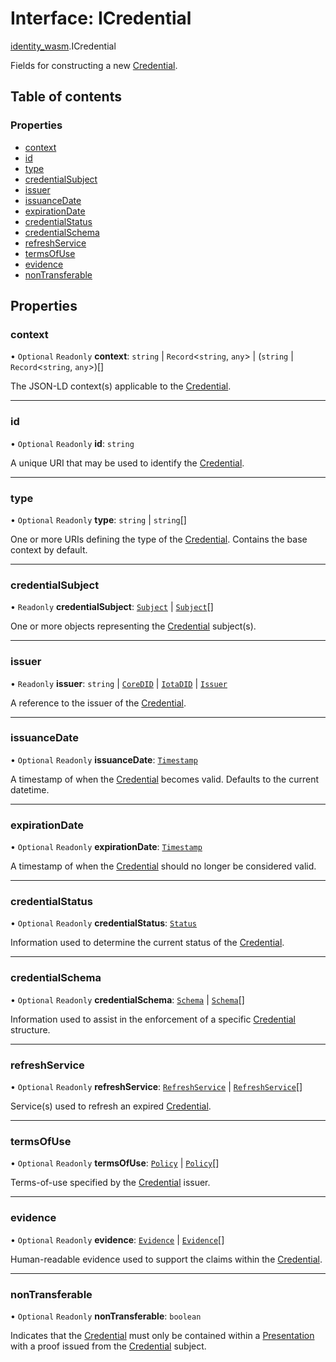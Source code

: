 # Interface: ICredential

[identity\_wasm](../modules/identity_wasm.md).ICredential

Fields for constructing a new [Credential](../classes/identity_wasm.Credential.md).

## Table of contents

### Properties

- [context](identity_wasm.ICredential.md#context)
- [id](identity_wasm.ICredential.md#id)
- [type](identity_wasm.ICredential.md#type)
- [credentialSubject](identity_wasm.ICredential.md#credentialsubject)
- [issuer](identity_wasm.ICredential.md#issuer)
- [issuanceDate](identity_wasm.ICredential.md#issuancedate)
- [expirationDate](identity_wasm.ICredential.md#expirationdate)
- [credentialStatus](identity_wasm.ICredential.md#credentialstatus)
- [credentialSchema](identity_wasm.ICredential.md#credentialschema)
- [refreshService](identity_wasm.ICredential.md#refreshservice)
- [termsOfUse](identity_wasm.ICredential.md#termsofuse)
- [evidence](identity_wasm.ICredential.md#evidence)
- [nonTransferable](identity_wasm.ICredential.md#nontransferable)

## Properties

### context

• `Optional` `Readonly` **context**: `string` \| `Record`\<`string`, `any`\> \| (`string` \| `Record`\<`string`, `any`\>)[]

The JSON-LD context(s) applicable to the [Credential](../classes/identity_wasm.Credential.md).

___

### id

• `Optional` `Readonly` **id**: `string`

A unique URI that may be used to identify the [Credential](../classes/identity_wasm.Credential.md).

___

### type

• `Optional` `Readonly` **type**: `string` \| `string`[]

One or more URIs defining the type of the [Credential](../classes/identity_wasm.Credential.md). Contains the base context by default.

___

### credentialSubject

• `Readonly` **credentialSubject**: [`Subject`](identity_wasm.Subject.md) \| [`Subject`](identity_wasm.Subject.md)[]

One or more objects representing the [Credential](../classes/identity_wasm.Credential.md) subject(s).

___

### issuer

• `Readonly` **issuer**: `string` \| [`CoreDID`](../classes/identity_wasm.CoreDID.md) \| [`IotaDID`](../classes/identity_wasm.IotaDID.md) \| [`Issuer`](identity_wasm.Issuer.md)

A reference to the issuer of the [Credential](../classes/identity_wasm.Credential.md).

___

### issuanceDate

• `Optional` `Readonly` **issuanceDate**: [`Timestamp`](../classes/identity_wasm.Timestamp.md)

A timestamp of when the [Credential](../classes/identity_wasm.Credential.md) becomes valid. Defaults to the current datetime.

___

### expirationDate

• `Optional` `Readonly` **expirationDate**: [`Timestamp`](../classes/identity_wasm.Timestamp.md)

A timestamp of when the [Credential](../classes/identity_wasm.Credential.md) should no longer be considered valid.

___

### credentialStatus

• `Optional` `Readonly` **credentialStatus**: [`Status`](identity_wasm.Status.md)

Information used to determine the current status of the [Credential](../classes/identity_wasm.Credential.md).

___

### credentialSchema

• `Optional` `Readonly` **credentialSchema**: [`Schema`](identity_wasm.Schema.md) \| [`Schema`](identity_wasm.Schema.md)[]

Information used to assist in the enforcement of a specific [Credential](../classes/identity_wasm.Credential.md) structure.

___

### refreshService

• `Optional` `Readonly` **refreshService**: [`RefreshService`](identity_wasm.RefreshService.md) \| [`RefreshService`](identity_wasm.RefreshService.md)[]

Service(s) used to refresh an expired [Credential](../classes/identity_wasm.Credential.md).

___

### termsOfUse

• `Optional` `Readonly` **termsOfUse**: [`Policy`](identity_wasm.Policy.md) \| [`Policy`](identity_wasm.Policy.md)[]

Terms-of-use specified by the [Credential](../classes/identity_wasm.Credential.md) issuer.

___

### evidence

• `Optional` `Readonly` **evidence**: [`Evidence`](identity_wasm.Evidence.md) \| [`Evidence`](identity_wasm.Evidence.md)[]

Human-readable evidence used to support the claims within the [Credential](../classes/identity_wasm.Credential.md).

___

### nonTransferable

• `Optional` `Readonly` **nonTransferable**: `boolean`

Indicates that the [Credential](../classes/identity_wasm.Credential.md) must only be contained within a [Presentation](../classes/identity_wasm.Presentation.md) with a proof issued from the [Credential](../classes/identity_wasm.Credential.md) subject.
